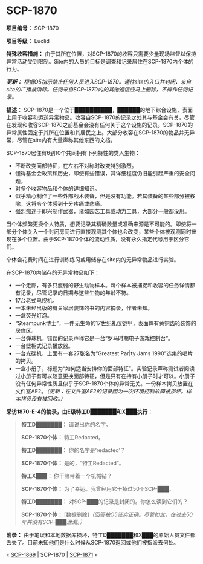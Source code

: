 # SCP-1870
                        


**项目编号：** SCP-1870

**项目等级：** Euclid

**特殊收容措施：** 由于其所在位置，对SCP-1870的收容只需要少量现场监督以保持异常活动受到限制。Site内的人员的目标是调查和记录居住在SCP-1870内个体的行为。

***更新：** 根据O5指示禁止任何人员进入SCP-1870。通往site的入口并封闭，来自site的广播被消除。任何来自SCP-1870内的其他通信应马上删除，不得作任何记录。* 

**描述：** SCP-1870是一个位于██████████，██████的地下综合设施，表面上用于收容和运送异常物品。收容自SCP-1870的记录之处其与基金会有关，尽管在发现和收容SCP-1870之前基金会没有任何关于这个设施的记录。SCP-1870的异常属性固定于其所在位置和其居民之上。大部分收容在SCP-1870的物品并无异常，尽管在site内有大量声称其他东西的文档。

SCP-1870居住有6到10个共同拥有下列特性的类人生物：

- 不断改变面部特征，在左右不对称时改变特别激烈。
- 懂得基金会政策和历史，即使有些错误，其详细程度仍旧能引起严重的安全问题。
- 对多个收容物品和个体的详细知识。
- 似乎精心制作了一些外部战术装备，但是没有功能。若其装备的某些部分被移除，这将令个体感到十分疼痛或悲痛。
- 强烈痴迷于即兴制作武器，诸如园艺工具或动力工具，大部分一般都没用。

当个体频繁更换个人特质，想要记录其精确数量或准确来源是不可能的。即使将一部分个体关入一个封闭房间进行直接观测其个体也会改变，某些个体被观测同时出现在多个位置。由于SCP-1870个体的流动性质，没有永久指定代号用于区分它们。

个体会花费时间在进行训练练习或用储存在site内的无异常物品进行实验。

在SCP-1870内储存的无异常物品如下：

- 一个走廊，有多只瘦弱的野生动物样本。每个样本被捕捉和收容的任务详情都有记录，尽管记录的日期与这些生物的年龄不符。
- 17台老式电视机。
- 一本未经出版的有关家居装饰的书的内容摘录，作者未知。
- 一盒荧光灯泡。
- “Steampunk博士”，一件无生命的17世纪礼仪铠甲，表面焊有黄铜齿轮装饰的居住区。
- 一台弹球机，错误的记录声称它是一台“罗马时期电子游戏控制台”。
- 一台壁橱式记录播放器。
- 一台光碟机，上面有一套27张名为“Greatest Par|ty Jams 1990”选集的唱片的拷贝。
- 一盒小册子，标题为“如何适当安排你的面部特征”。实验记录声称测试者阅读过小册子有可以随意更换面部特征，但是只有在持有小册子时才可以。小册子没有任何异常性质且似乎于SCP-1870个体的异常无关。一份样本拷贝放置在文件室AE2。*（更新：在文件室AE2的记录因为一次环境控制故障被损坏。样本拷贝没有被回收。）* 

**采访1870-E-4的摘录，由E级特工D███████和X███执行：** 


> **特工D███████：** 请说出你的名字。
> 
> **SCP-1870个体：** 特工Redacted。
> 
> **特工D███████：** 你的名字是‘redacted’？
> 
> **SCP-1870个体：** 是的，“特工Redacted”。
> 
> **特工X███：** 你干嘛带着一个机械钻？
> 
> **SCP-1870个体：** 为了幸运。我曾经用它干掉过50个SCP-███。
> 
> **特工D███████：** 对SCP-███的记录是封闭的。你怎么读到它们的？
> 
> **SCP-1870个体：** [数据删除]*（回答被O5证实正确。尽管如此，在过去50年并没有SCP-███泄漏。）* 
> 

**附录：** 由于笔误和本地数据库损坏，特工D███████和X███的原始人员文件都丢失了。目前未知他们是什么时候从SCP-1870返回或他们被指派去何处。



« [SCP-1869](/scp-1869) | SCP-1870 | [SCP-1871](/scp-1871) »





                    